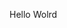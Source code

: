 Hello Wolrd


























































































































































































































































































































































































































